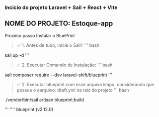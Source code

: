 ### Incicio do projeto Laravel + Sail + React + Vite

## NOME DO PROJETO: Estoque-app

Proximo passo Instalar o BluePrint

> ✅ 1. Antes de tudo, inicie o Sail!:
'''
bash

sail up -d
'''
> ✅ 2. Executar Comando de Instalação:
'''
bash

sail composer require --dev laravel-shift/blueprint
'''
> ✅ 2. Executar blueprint com esse arquivo limpo, considerando que possue o aarquivo: draft.yml na raiz do projeto
'''
bash

./vendor/bin/sail artisan blueprint:build

'''
''''
blueprint (v2.12.0)